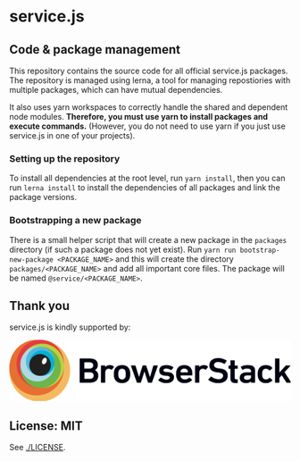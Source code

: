 # service.js

## Code & package management

This repository contains the source code for all official service.js packages. The repository is managed using lerna, a tool for managing repostiories with multiple packages, which can have mutual dependencies.

It also uses yarn workspaces to correctly handle the shared and dependent node modules. **Therefore, you must use yarn to install packages and execute commands.** (However, you do not need to use yarn if you just use service.js in one of your projects).

### Setting up the repository

To install all dependencies at the root level, run `yarn install`, then you can run `lerna install` to install the dependencies of all packages and link the package versions.

### Bootstrapping a new package

There is a small helper script that will create a new package in the `packages` directory (if such a package does not yet exist). Run `yarn run bootstrap-new-package <PACKAGE_NAME>` and this will create the directory `packages/<PACKAGE_NAME>` and add all important core files. The package will be named `@service/<PACKAGE_NAME>`.

## Thank you

service.js is kindly supported by:

<a href="https://www.browserstack.com" title="BrowserStack">
  <picture>
    <source srcset="./media/browserstack/Browserstack-logo.svg" type="image/svg+xml">
    <img src="./media/browserstack/Browserstack-logo@2x.png" alt="Browserstack">
  </picture>
</a>

## License: MIT

See [./LICENSE](./LICENSE).
